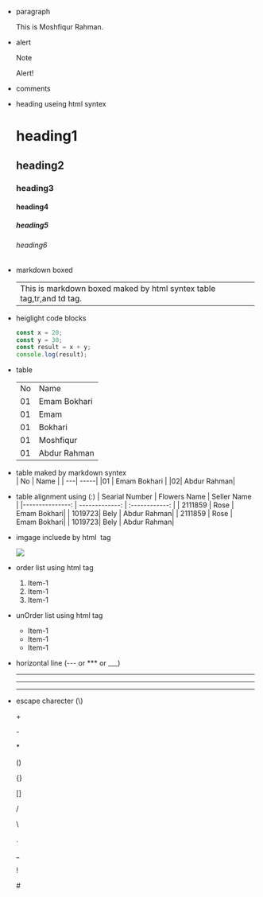 - paragraph

  This is Moshfiqur Rahman.

- alert

  > [!NOTE]
  > Alert!

- comments
    <!-- This is comment  -->

- heading useing html syntex

    <h1>heading1</h1>
    <h2>heading2</h2>
    <h3>heading3</h3>
    <h4>heading4</h4>
    <h5>heading5</h5>
    <h6>heading6</h6>

- markdown boxed

    <table><tr><td>This is markdown boxed maked by html syntex table tag,tr,and td tag.</td></tr></table>

- heiglight code blocks

  ```js
  const x = 20;
  const y = 30;
  const result = x + y;
  console.log(result);
  ```

- table

    <table><tr><td>No</td><td>Name</td></tr><tr><td>01</td><td>Emam Bokhari</td></tr><tr><td>01</td><td>Emam</td></tr><tr><td>01</td><td>Bokhari</td></tr><tr><td>01</td><td>Moshfiqur</td></tr><tr><td>01</td><td>Abdur Rahman</td></tr></table>

- table maked by markdown syntex       
    | No | Name |
    | ---| -----|
    |01  | Emam Bokhari |
    |02| Abdur Rahman|

- table alignment using (:)
    | Searial Number | Flowers Name | Seller Name |
    |---------------: | -------------: | :------------: | 
    | 2111859 | Rose | Emam Bokhari|
    | 1019723| Bely | Abdur Rahman| 
    | 2111859 | Rose | Emam Bokhari|
    | 1019723| Bely | Abdur Rahman| 


- imgage incluede by html <img/> tag

    <img src="https://placehold.co/300" />

- order list using html tag

    <ol><li>Item-1</li><li>Item-1</li><li>Item-1</li></ol>

- unOrder list using html tag

    <ul><li>Item-1</li><li>Item-1</li><li>Item-1</li></ul>

- horizontal line (--- or *** or ___)

    ---
    ***
    ___

- escape charecter (\\)

    \+

    \-

    \*

    \(\)

    \{\}

    \[\]

    \/
    
    \\

    \.

    \_

    \!

    \#

